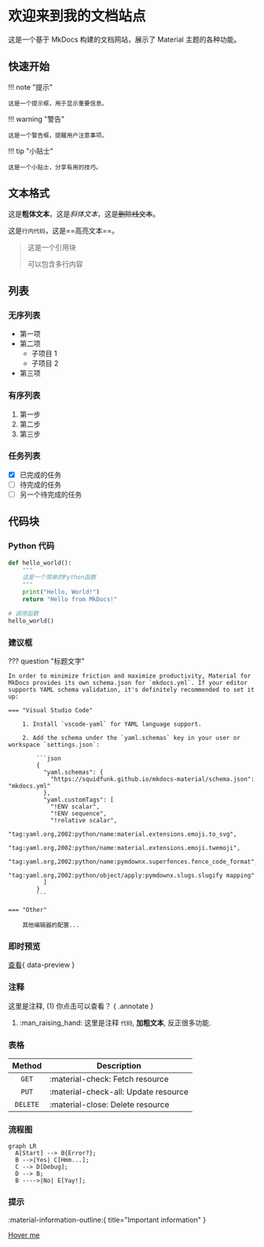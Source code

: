 # 欢迎来到我的文档站点

这是一个基于 MkDocs 构建的文档网站，展示了 Material 主题的各种功能。

## 快速开始

!!! note "提示"

    这是一个提示框，用于显示重要信息。

!!! warning "警告"

    这是一个警告框，提醒用户注意事项。

!!! tip "小贴士"

    这是一个小贴士，分享有用的技巧。

## 文本格式

这是**粗体文本**，这是*斜体文本*，这是~~删除线文本~~。

这是`行内代码`，这是==高亮文本==。

> 这是一个引用块
>
> 可以包含多行内容

## 列表

### 无序列表

- 第一项
- 第二项
  - 子项目 1
  - 子项目 2
- 第三项

### 有序列表

1. 第一步
2. 第二步
3. 第三步

### 任务列表

- [x] 已完成的任务
- [ ] 待完成的任务
- [ ] 另一个待完成的任务

## 代码块

### Python 代码

```python
def hello_world():
    """
    这是一个简单的Python函数
    """
    print("Hello, World!")
    return "Hello from MkDocs!"

# 调用函数
hello_world()
```

### 建议框

??? question "标题文字"

    In order to minimize friction and maximize productivity, Material for MkDocs provides its own schema.json for `mkdocs.yml`. If your editor supports YAML schema validation, it's definitely recommended to set it up:

    === "Visual Studio Code"

        1. Install `vscode-yaml` for YAML language support.

        2. Add the schema under the `yaml.schemas` key in your user or workspace `settings.json`:

            ```json
            {
              "yaml.schemas": {
                "https://squidfunk.github.io/mkdocs-material/schema.json": "mkdocs.yml"
              },
              "yaml.customTags": [
                "!ENV scalar",
                "!ENV sequence",
                "!relative scalar",
                "tag:yaml.org,2002:python/name:material.extensions.emoji.to_svg",
                "tag:yaml.org,2002:python/name:material.extensions.emoji.twemoji",
                "tag:yaml.org,2002:python/name:pymdownx.superfences.fence_code_format",
                "tag:yaml.org,2002:python/object/apply:pymdownx.slugs.slugify mapping"
              ]
            }
            ```

    === "Other"

        其他编辑器的配置...

### 即时预览

[查看](id_list.md#常用-id){ data-preview }

### 注释

这里是注释, (1) 你点击可以查看？
{ .annotate }

1.  :man_raising_hand: 这里是注释 `代码`, **加粗文本**, 反正很多功能.

### 表格

|  Method  | Description                          |
| :------: | ------------------------------------ |
|  `GET`   | :material-check: Fetch resource      |
|  `PUT`   | :material-check-all: Update resource |
| `DELETE` | :material-close: Delete resource     |

### 流程图

```mermaid
graph LR
  A[Start] --> B{Error?};
  B -->|Yes| C[Hmm...];
  C --> D[Debug];
  D --> B;
  B ---->|No| E[Yay!];
```

### 提示

:material-information-outline:{ title="Important information" }

[Hover me](index.md "I'm a tooltip!")
